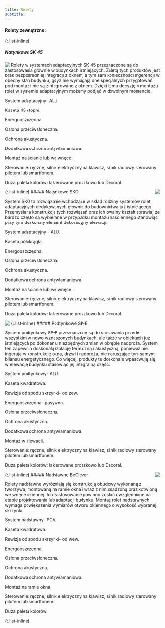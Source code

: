 ```yaml
---
title: Rolety
subtitle:
---
```


#### Rolety zewnętrzne: 
{:.list-inline}
##### Natynkowe SK 45 
<img align="left"  src="assets/img/offers/rolety/Roleta_SK45.png">

<p class="offer-content-text">
Rolety w systemach adaptacyjnych SK 45 przeznaczone są do zastosowania głównie w budynkach istniejących. Zaletą tych produktów jest brak bezpośredniej integracji z oknem, a tym sam konieczności ingerencji w obecny stan budynku, gdyż nie wymagają one specjalnych przygotowań pod montaż i nie są zintegrowane z oknem. Dzięki temu decyzję o montażu rolet w systemie adaptacyjnym możemy podjąć w dowolnym momencie. 

System adaptacyjny- ALU

Kaseta 45 stopni.

Energooszczędna.

Osłona przeciwsłoneczna.

Ochrona akustyczna. 

Dodatkowa ochrona antywłamaniowa.

Montaż na ścianie lub we wnęce.

Sterowanie: ręczne, silnik elektryczny na klawisz, silnik radiowy sterowany pilotem lub smartfonem.

Duża paleta kolorów: lakierowane proszkowo lub Decoral.
</p>
{:.list-inline}
##### Natynkowe SKO
<img align="right"  src="assets/img/offers/rolety/Roleta_SK_OWAL.png">

<p class="offer-content-text">

System SKO to rozwiązanie wchodzące w skład rodziny systemów rolet adaptacyjnych dedykowanych głównie do budownictwa już istniejącego. Przemyślana konstrukcja tych rozwiązań oraz ich owalny kształt sprawia, że bardzo często są wybierane w przypadku montażu naściennego stanowiąc przy tym doskonały element dekoracyjny elewacji.

System adaptacyjny - ALU.

Kaseta półokrągła.

Energooszczędna.

Osłona przeciwsłoneczna.

Ochrona akustyczna. 

Dodatkowa ochrona antywłamaniowa.

Montaż na ścianie lub we wnęce.

Sterowanie: ręczne, silnik elektryczny na klawisz, silnik radiowy sterowany pilotem lub smartfonem.

Duża paleta kolorów: lakierowane proszkowo lub Decoral.
</p>
{:.list-inline}
##### Podtynkowe SP-E
<img align="left"  src="assets/img/offers/rolety/Roleta_SP-E.png">

<p class="offer-content-text">

System podtynkowy SP-E przeznaczone są do stosowania przede wszystkim w nowo wznoszonych budynkach, ale także w obiektach już istniejących po dokonaniu niezbędnych zmian w obrębie nadproża. System ten zapewnia doskonałą izolację termiczną i akustyczną, ponieważ nie ingerują w konstrukcję okna, drzwi i nadproża, nie naruszając tym samym bilansu energetycznego. Co więcej, produkty te doskonale wpasowują się w elewację budynku stanowiąc jej integralną część.

System podtynkowy- ALU.

Kaseta kwadratowa.

Rewizja od spodu skrzynki- od zew.

Energooszczędna- pasywna.

Osłona przeciwsłoneczna.

Ochrona akustyczna. 

Dodatkowa ochrona antywłamaniowa.

Montaż w elewacji.

Sterowanie: ręczne, silnik elektryczny na klawisz, silnik radiowy sterowany pilotem lub smartfonem.

Duża paleta kolorów: lakierowane proszkowo lub Decoral.
</p>
{:.list-inline}
##### Nadstawne BeClever
<img align="right"  src="assets/img/offers/rolety/Rolet_Beclever.webp">

<p class="offer-content-text">

Rolety nadstawne wyróżniają się konstrukcją obudowy wykonaną z tworzywa, montowaną na ramie okna i wraz z nim osadzoną oraz kotwioną we wnęce okiennej. Ich zastosowanie powinno zostać uwzględnione na etapie projektowania lub adaptacji budynku. Montaż rolet nadstawnych wymaga powiększenia wymiarów otworu okiennego o wysokość wybranej skrzynki.

System nadstawny- PCV.

Kaseta kwadratowa.

Rewizja od spodu skrzynki- od wew.

Energooszczędna.

Osłona przeciwsłoneczna.

Ochrona akustyczna. 

Dodatkowa ochrona antywłamaniowa.

Montaż na ramie okna.

Sterowanie: ręczne, silnik elektryczny na klawisz, silnik radiowy sterowany pilotem lub smartfonem.

Duża paleta kolorów.
</p>
{:.list-inline}
